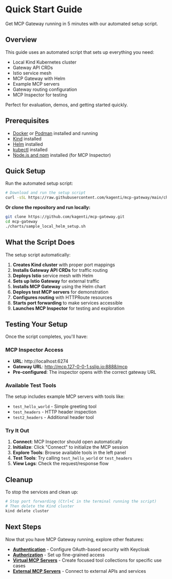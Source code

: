 # Quick Start Guide

Get MCP Gateway running in 5 minutes with our automated setup script.

## Overview

This guide uses an automated script that sets up everything you need:
- Local Kind Kubernetes cluster
- Gateway API CRDs
- Istio service mesh
- MCP Gateway with Helm
- Example MCP servers
- Gateway routing configuration
- MCP Inspector for testing

Perfect for evaluation, demos, and getting started quickly.

## Prerequisites

- [Docker](https://docs.docker.com/engine/install/) or [Podman](https://podman.io/docs/installation) installed and running
- [Kind](https://kind.sigs.k8s.io/docs/user/quick-start/#installation) installed
- [Helm](https://helm.sh/docs/intro/install/) installed
- [kubectl](https://kubernetes.io/docs/tasks/tools/) installed
- [Node.js and npm](https://nodejs.org/en/download/) installed (for MCP Inspector)

## Quick Setup

Run the automated setup script:

```bash
# Download and run the setup script
curl -sSL https://raw.githubusercontent.com/kagenti/mcp-gateway/main/charts/sample_local_helm_setup.sh | bash
```

**Or clone the repository and run locally:**

```bash
git clone https://github.com/kagenti/mcp-gateway.git
cd mcp-gateway
./charts/sample_local_helm_setup.sh
```

## What the Script Does

The setup script automatically:

1. **Creates Kind cluster** with proper port mappings
2. **Installs Gateway API CRDs** for traffic routing
3. **Deploys Istio** service mesh with Helm
4. **Sets up Istio Gateway** for external traffic
5. **Installs MCP Gateway** using the Helm chart
6. **Deploys test MCP servers** for demonstration
7. **Configures routing** with HTTPRoute resources
8. **Starts port forwarding** to make services accessible
9. **Launches MCP Inspector** for testing and exploration

## Testing Your Setup

Once the script completes, you'll have:

### MCP Inspector Access
- **URL**: http://localhost:6274
- **Gateway URL**: http://mcp.127-0-0-1.sslip.io:8888/mcp
- **Pre-configured**: The inspector opens with the correct gateway URL

### Available Test Tools
The setup includes example MCP servers with tools like:
- `test_hello_world` - Simple greeting tool
- `test_headers` - HTTP header inspection
- `test2_headers` - Additional header tool

### Try It Out
1. **Connect**: MCP Inspector should open automatically
2. **Initialize**: Click "Connect" to initialize the MCP session
3. **Explore Tools**: Browse available tools in the left panel
4. **Test Tools**: Try calling `test_hello_world` or `test_headers`
5. **View Logs**: Check the request/response flow

## Cleanup

To stop the services and clean up:

```bash
# Stop port forwarding (Ctrl+C in the terminal running the script)
# Then delete the Kind cluster
kind delete cluster
```

## Next Steps

Now that you have MCP Gateway running, explore other features:

- **[Authentication](./authentication.md)** - Configure OAuth-based security with Keycloak
- **[Authorization](./authorization.md)** - Set up fine-grained access
- **[Virtual MCP Servers](./virtual-mcp-servers.md)** - Create focused tool collections for specific use cases
- **[External MCP Servers](./external-mcp-server.md)** - Connect to external APIs and services
